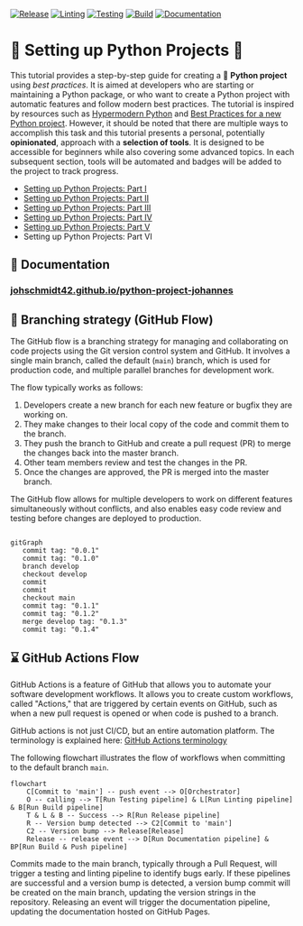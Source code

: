 [![Release](https://img.shields.io/github/v/release/johschmidt42/python-project-johannes?color=brightgreen&sort=semver)](https://github.com/johschmidt42/python-project-johannes/releases/latest)
[![Linting](https://github.com/johschmidt42/python-project-johannes/actions/workflows/lint.yml/badge.svg?branch=main)](https://github.com/johschmidt42/python-project-johannes/actions/workflows/lint.yml)
[![Testing](https://github.com/johschmidt42/python-project-johannes/actions/workflows/test.yml/badge.svg?branch=main)](https://github.com/johschmidt42/python-project-johannes/actions/workflows/test.yml)
[![Build](https://github.com/johschmidt42/python-project-johannes/actions/workflows/build.yml/badge.svg?branch=main)](https://github.com/johschmidt42/python-project-johannes/actions/workflows/build.yml)
[![Documentation](https://github.com/johschmidt42/python-project-johannes/actions/workflows/pages.yml/badge.svg?branch=main)](https://github.com/johschmidt42/python-project-johannes/actions/workflows/pages.yml)

# :beginner: Setting up Python Projects :beginner:

This tutorial provides a step-by-step guide for creating a :snake: **Python project** using _best practices_.
It is aimed at developers who are starting or maintaining a Python package, or who want to create a Python project with
automatic features and follow modern best practices.
The tutorial is inspired by resources such
as [Hypermodern Python](https://medium.com/@cjolowicz/hypermodern-python-d44485d9d769)
and [Best Practices for a new Python project](https://mitelman.engineering/blog/python-best-practice/automating-python-best-practices-for-a-new-project/).
However, it should be noted that there are multiple ways to accomplish this task and this tutorial presents a personal,
potentially **opinionated**, approach with a **selection of tools**.
It is designed to be accessible for beginners while also covering some advanced topics.
In each subsequent section, tools will be automated and badges will be added to the project to track progress.

- [Setting up Python Projects: Part I](https://medium.com/@johschmidt42/setting-up-python-projects-part-i-408603868c08)
- [Setting up Python Projects: Part II](https://medium.com/@johschmidt42/setting-up-python-projects-part-ii-c4bd84b709d1)
- [Setting up Python Projects: Part III](https://medium.com/@johschmidt42/setting-up-python-projects-part-iii-56aafde8ae0b)
- [Setting up Python Projects: Part IV](https://medium.com/@johschmidt42/setting-up-python-projects-part-iv-82059eba4ca4)
- [Setting up Python Projects: Part V](https://johschmidt42.medium.com/setting-up-python-projects-part-v-206df3c1e3d3)
- Setting up Python Projects: Part VI

## :blue_book: Documentation

### [johschmidt42.github.io/python-project-johannes](https://johschmidt42.github.io/python-project-johannes/)

## :barber: Branching strategy (GitHub Flow)

The GitHub flow is a branching strategy for managing and collaborating on code projects using the Git version control
system and GitHub.
It involves a single main branch, called the default (`main`) branch, which is used for production code, and multiple
parallel branches for development work.

The flow typically works as follows:

1. Developers create a new branch for each new feature or bugfix they are working on.
2. They make changes to their local copy of the code and commit them to the branch.
3. They push the branch to GitHub and create a pull request (PR) to merge the changes back into the master branch.
4. Other team members review and test the changes in the PR.
5. Once the changes are approved, the PR is merged into the master branch.

The GitHub flow allows for multiple developers to work on different features simultaneously without conflicts, and also
enables easy code review and testing before changes are deployed to production.

```mermaid

gitGraph
   commit tag: "0.0.1"
   commit tag: "0.1.0"
   branch develop
   checkout develop
   commit
   commit
   checkout main
   commit tag: "0.1.1"
   commit tag: "0.1.2"
   merge develop tag: "0.1.3"
   commit tag: "0.1.4"
```

## :hourglass: GitHub Actions Flow

GitHub Actions is a feature of GitHub that allows you to automate your software development workflows.
It allows you to create custom workflows, called "Actions," that are triggered by certain events on GitHub, such as when
a new pull request is opened or when code is pushed to a branch.

GitHub actions is not just CI/CD, but an entire automation platform.
The terminology is explained
here: [GitHub Actions terminology](https://dev.to/github/whats-the-difference-between-a-github-action-and-a-workflow-2gba)

The following flowchart illustrates the flow of workflows when committing to the default branch `main`.

```mermaid
flowchart
    C[Commit to 'main'] -- push event --> O[Orchestrator]
    O -- calling --> T[Run Testing pipeline] & L[Run Linting pipeline] & B[Run Build pipeline]
    T & L & B -- Success --> R[Run Release pipeline]
    R -- Version bump detected --> C2[Commit to 'main']
    C2 -- Version bump --> Release[Release]  
    Release -- release event --> D[Run Documentation pipeline] & BP[Run Build & Push pipeline]
```

Commits made to the main branch, typically through a Pull Request, will trigger a testing and linting pipeline to
identify bugs early.
If these pipelines are successful and a version bump is detected, a version bump commit will be created on the main
branch, updating the version strings in the repository.
Releasing an event will trigger the documentation pipeline, updating the documentation hosted on GitHub Pages.
